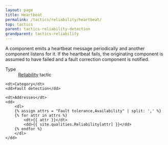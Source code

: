```yaml
---
layout: page
title: Heartbeat
permalink: /tactics/reliability/heartbeat/
top: tactics
parent: tactics-reliability-detection
grandparent: tactics-reliability
---
```


A component emits a heartbeat message periodically and another component listens for it. If the heartbeat fails, the originating component is assumed to have
failed and a fault correction component is notified.

<dl>
    <dt>Type</dt>
    <dd><a href="{{ '/quality/reliability/' | relative_url }}">Reliability</a> tactic</dd>
    
    <dt>Category</dt>
    <dd>Fault detection</dd>
    
    <dt>Addresses</dt>
    <dd>
        <dl>
        {% assign attrs = "Fault tolerance,Availability" | split: ',' %}
        {% for attr in attrs %}
            <dt>{{ attr }}</dt>
            <dd>{{ site.qualities.Reliability[attr] }}</dd>
        {% endfor %}
        </dl>
    </dd>
</dl>

